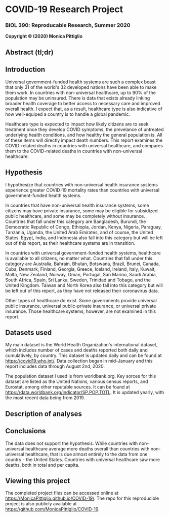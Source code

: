# COVID-19 Research Project
### BIOL 390: Reproducable Research, Summer 2020
**Copyright © (2020) Monica Pittiglio** 

## Abstract (tl;dr)

## Introduction
Universal government-funded health systems are such a complex beast that only 31 of the world's 32 developed nations have been able to make them work. In countries with non-universal healthcare, up to 90% of the population may be uninsured. There is data that exists already linking broader health coverage to better access to necessary care and improved overall health. I expect that, as a result, healthcare type is also indicative of how well-equiped a country is to handle a global pandemic. 

Healthcare type is expected to impact how likely citizens are to seek treatment once they develop COVID symptoms, the prevelance of untreated underlying health conditions, and how healthy the general population is. All of these items will directly impact death numbers. This report examines the COVID-related deaths in countries with universal healthcare, and compares them to the COVID-related deaths in countries with non-universal healthcare.

## Hypothesis
I hypothesize that countries with non-universal health insurance systems experience greater COVID-19 mortality rates than countries with universal government-funded health systems.

In countries that have non-universal health insurance systems, some citizens may have private insurance, some may be eligible for subsidized public healthcare, and some may be completely without insurance. Countries that fall under this category are Bangladesh, Burundi, the Democratic Republic of Congo, Ethiopia, Jordan, Kenya, Nigeria, Paraguay, Tanzania, Uganda, the United Arab Emirates, and of course, the United States. Egypt, India, and Indonesia also fall into this category but will be left out of this report, as their healthcare systems are in transition.

In countries with universal government-funded health systems, healthcare is available to all citizens, no matter what. Countries that fall under this category are Australia, Bahrain, Bhutan, Botswana, Brazil, Brunei, Canada, Cuba, Denmark, Finland, Georgia, Greece, Iceland, Ireland, Italy, Kuwait, Malta, New Zealand, Norway, Oman, Portugal, San Marino, Saudi Arabia, South Africa, Spain, Sri Lanka, Sweden, Trinidad and Tobago, and the United Kingdom. Taiwan and North Korea also fall into this category but will be left out of this report, as they have not released their coronavirus data.

Other types of healthcare do exist. Some governments provide universal public insurance, universal public-private insurance, or universal private insurance. Those healthcare systems, however, are not examined in this report.

## Datasets used
My main dataset is the World Health Organization's international dataset, which includes number of cases and deaths reported both daily and cumulatively, by country. This dataset is updated daily and can be found at https://covid19.who.int/. Data collection began in mid-January and this report includes data through August 2nd, 2020.

The population dataset I used is from worldbank.org. Key sorces for this dataset are listed as the United Nations, various census reports, and Eurostat, among other reputable sources. It can be found at https://data.worldbank.org/indicator/SP.POP.TOTL. It is updated yearly, with the most recent data being from 2019.

## Description of analyses

## Conclusions
The data does not support the hypothesis. While countries with non-universal healthcare average more deaths overall than countries with non-universal healthcare, that is due almost entirely to the data from one country - the United States. Countries with universal healthcare saw more deaths, both in total and per capita.

## Viewing this project
The completed project files can be accessed online at https://MonicaPittiglio.github.io/COVID-19/. The repo for this reproducible project is also publicly available at https://github.com/MonicaPittiglio/COVID-19.